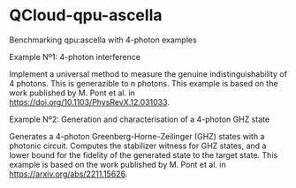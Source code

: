 # QCloud-qpu-ascella
Benchmarking qpu:ascella with 4-photon examples

Example Nº1: 4-photon interference

Implement a universal method to measure the genuine indistinguishability of 4 photons. This is generazible to n photons. This example is based on the work published by M. Pont et al. in https://doi.org/10.1103/PhysRevX.12.031033. 

Example Nº2: Generation and characterisation of a 4-photon GHZ state

Generates a 4-photon Greenberg-Horne-Zeilinger (GHZ) states with a photonic circuit. Computes the stabilizer witness for GHZ states, and a lower bound for the fidelity of the generated state to the target state. This example is based on the work published by M. Pont et al. in https://arxiv.org/abs/2211.15626. 
